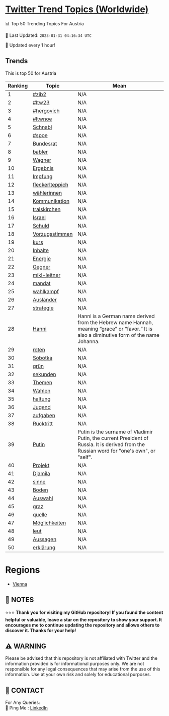 [Twitter Trend Topics (Worldwide)](https://github.com/ErcinDedeoglu/Twitter-Trend-Topics)
==========


📊 Top 50 Trending Topics For Austria

📆 Last Updated: `2023-01-31 04:16:34 UTC`

🔧 Updated every 1 hour!


## Trends

This is top 50 for Austria

| Ranking | Topic | Mean |
| ------- | ------------ | ------------ |
| 1 | [#zib2](http://twitter.com/search?q=%23zib2) | N/A |
| 2 | [#ltw23](http://twitter.com/search?q=%23ltw23) | N/A |
| 3 | [#hergovich](http://twitter.com/search?q=%23hergovich) | N/A |
| 4 | [#ltwnoe](http://twitter.com/search?q=%23ltwnoe) | N/A |
| 5 | [Schnabl](http://twitter.com/search?q=Schnabl) | N/A |
| 6 | [#spoe](http://twitter.com/search?q=%23spoe) | N/A |
| 7 | [Bundesrat](http://twitter.com/search?q=Bundesrat) | N/A |
| 8 | [babler](http://twitter.com/search?q=babler) | N/A |
| 9 | [Wagner](http://twitter.com/search?q=Wagner) | N/A |
| 10 | [Ergebnis](http://twitter.com/search?q=Ergebnis) | N/A |
| 11 | [Impfung](http://twitter.com/search?q=Impfung) | N/A |
| 12 | [fleckerlteppich](http://twitter.com/search?q=fleckerlteppich) | N/A |
| 13 | [wählerinnen](http://twitter.com/search?q=w%c3%a4hlerinnen) | N/A |
| 14 | [Kommunikation](http://twitter.com/search?q=Kommunikation) | N/A |
| 15 | [traiskirchen](http://twitter.com/search?q=traiskirchen) | N/A |
| 16 | [Israel](http://twitter.com/search?q=Israel) | N/A |
| 17 | [Schuld](http://twitter.com/search?q=Schuld) | N/A |
| 18 | [Vorzugsstimmen](http://twitter.com/search?q=Vorzugsstimmen) | N/A |
| 19 | [kurs](http://twitter.com/search?q=kurs) | N/A |
| 20 | [Inhalte](http://twitter.com/search?q=Inhalte) | N/A |
| 21 | [Energie](http://twitter.com/search?q=Energie) | N/A |
| 22 | [Gegner](http://twitter.com/search?q=Gegner) | N/A |
| 23 | [mikl-leitner](http://twitter.com/search?q=mikl-leitner) | N/A |
| 24 | [mandat](http://twitter.com/search?q=mandat) | N/A |
| 25 | [wahlkampf](http://twitter.com/search?q=wahlkampf) | N/A |
| 26 | [Ausländer](http://twitter.com/search?q=Ausl%c3%a4nder) | N/A |
| 27 | [strategie](http://twitter.com/search?q=strategie) | N/A |
| 28 | [Hanni](http://twitter.com/search?q=Hanni) | Hanni is a German name derived from the Hebrew name Hannah, meaning “grace” or “favor.” It is also a diminutive form of the name Johanna. |
| 29 | [roten](http://twitter.com/search?q=roten) | N/A |
| 30 | [Sobotka](http://twitter.com/search?q=Sobotka) | N/A |
| 31 | [grün](http://twitter.com/search?q=gr%c3%bcn) | N/A |
| 32 | [sekunden](http://twitter.com/search?q=sekunden) | N/A |
| 33 | [Themen](http://twitter.com/search?q=Themen) | N/A |
| 34 | [Wahlen](http://twitter.com/search?q=Wahlen) | N/A |
| 35 | [haltung](http://twitter.com/search?q=haltung) | N/A |
| 36 | [Jugend](http://twitter.com/search?q=Jugend) | N/A |
| 37 | [aufgaben](http://twitter.com/search?q=aufgaben) | N/A |
| 38 | [Rücktritt](http://twitter.com/search?q=R%c3%bccktritt) | N/A |
| 39 | [Putin](http://twitter.com/search?q=Putin) | Putin is the surname of Vladimir Putin, the current President of Russia. It is derived from the Russian word for "one's own", or "self". |
| 40 | [Projekt](http://twitter.com/search?q=Projekt) | N/A |
| 41 | [Djamila](http://twitter.com/search?q=Djamila) | N/A |
| 42 | [sinne](http://twitter.com/search?q=sinne) | N/A |
| 43 | [Boden](http://twitter.com/search?q=Boden) | N/A |
| 44 | [Auswahl](http://twitter.com/search?q=Auswahl) | N/A |
| 45 | [graz](http://twitter.com/search?q=graz) | N/A |
| 46 | [quelle](http://twitter.com/search?q=quelle) | N/A |
| 47 | [Möglichkeiten](http://twitter.com/search?q=M%c3%b6glichkeiten) | N/A |
| 48 | [leut](http://twitter.com/search?q=leut) | N/A |
| 49 | [Aussagen](http://twitter.com/search?q=Aussagen) | N/A |
| 50 | [erklärung](http://twitter.com/search?q=erkl%c3%a4rung) | N/A |



# Regions

* [Vienna](</Austria/Vienna.md>)



## 📝 NOTES

⭐⭐⭐ **Thank you for visiting my GitHub repository! If you found the content helpful or valuable, leave a star on the repository to show your support. It encourages me to continue updating the repository and allows others to discover it. Thanks for your help!**


## ⚠️ WARNING

Please be advised that this repository is not affiliated with Twitter and the information provided is for informational purposes only. We are not responsible for any legal consequences that may arise from the use of this information. Use at your own risk and solely for educational purposes.


## 📨 CONTACT

 For Any Queries:  
            🏓 Ping Me : [LinkedIn](https://www.linkedin.com/in/ercindedeoglu/)
